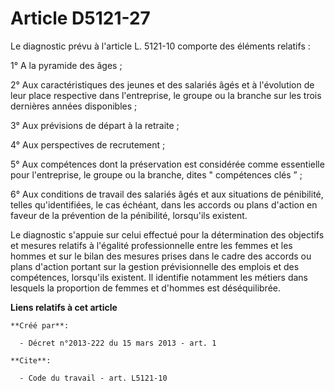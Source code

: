 # Article D5121-27

Le diagnostic prévu à l'article L. 5121-10 comporte des éléments relatifs : 

1° A la pyramide des âges ; 

2° Aux caractéristiques des jeunes et des salariés âgés et à l'évolution de leur place respective dans l'entreprise, le
groupe ou la branche sur les trois dernières années disponibles ; 

3° Aux prévisions de départ à la retraite ; 

4° Aux perspectives de recrutement ; 

5° Aux compétences dont la préservation est considérée comme essentielle pour l'entreprise, le groupe ou la branche, dites "
compétences clés ” ; 

6° Aux conditions de travail des salariés âgés et aux situations de pénibilité, telles qu'identifiées, le cas échéant, dans
les accords ou plans d'action en faveur de la prévention de la pénibilité, lorsqu'ils existent. 

Le diagnostic s'appuie sur celui effectué pour la détermination des objectifs et mesures relatifs à l'égalité professionnelle
entre les femmes et les hommes et sur le bilan des mesures prises dans le cadre des accords ou plans d'action portant sur la
gestion prévisionnelle des emplois et des compétences, lorsqu'ils existent. Il identifie notamment les métiers dans lesquels
la proportion de femmes et d'hommes est déséquilibrée.

**Liens relatifs à cet article**

	**Créé par**:

	  - Décret n°2013-222 du 15 mars 2013 - art. 1

	**Cite**:

	  - Code du travail - art. L5121-10
